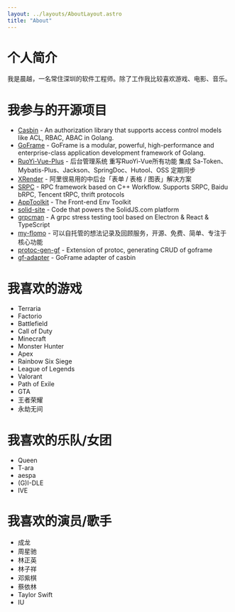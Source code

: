 ```yaml
---
layout: ../layouts/AboutLayout.astro
title: "About"
---
```


# 个人简介
我是晨越，一名常住深圳的软件工程师。除了工作我比较喜欢游戏、电影、音乐。

# 我参与的开源项目
- [Casbin](https://github.com/casbin/casbin) - An authorization library that supports access control models like ACL, RBAC, ABAC in Golang.
- [GoFrame](https://github.com/gogf/gf) - GoFrame is a modular, powerful, high-performance and enterprise-class application development framework of Golang.
- [RuoYi-Vue-Plus](https://gitee.com/dromara/RuoYi-Vue-Plus) - 后台管理系统 重写RuoYi-Vue所有功能 集成 Sa-Token、Mybatis-Plus、Jackson、SpringDoc、Hutool、OSS 定期同步
- [XRender](https://github.com/alibaba/x-render) - 阿里很易用的中后台「表单 / 表格 / 图表」解决方案
- [SRPC](https://github.com/sogou/srpc) - RPC framework based on C++ Workflow. Supports SRPC, Baidu bRPC, Tencent tRPC, thrift protocols
- [AppToolkit](https://github.com/apptools-lab/AppToolkit) - The Front-end Env Toolkit
- [solid-site](https://github.com/solidjs/solid-site) - Code that powers the SolidJS.com platform
- [grpcman](https://github.com/grpcman/grpcman) - A grpc stress testing tool based on Electron & React & TypeScript
- [my-flomo](https://github.com/jerryshell/my-flomo-server) - 可以自托管的想法记录及回顾服务，开源、免费、简单、专注于核心功能
- [protoc-gen-gf](https://github.com/zcyc/protoc-gen-gf) - Extension of protoc, generating CRUD of goframe
- [gf-adapter](https://github.com/zcyc/gf-adapter) - GoFrame adapter of casbin

# 我喜欢的游戏
- Terraria
- Factorio
- Battlefield
- Call of Duty
- Minecraft
- Monster Hunter
- Apex
- Rainbow Six Siege
- League of Legends
- Valorant
- Path of Exile
- GTA
- 王者荣耀
- 永劫无间

# 我喜欢的乐队/女团
- Queen
- T-ara
- aespa
- (G)I-DLE
- IVE

# 我喜欢的演员/歌手
- 成龙
- 周星驰
- 林正英
- 林子祥
- 邓紫棋
- 蔡依林
- Taylor Swift
- IU
